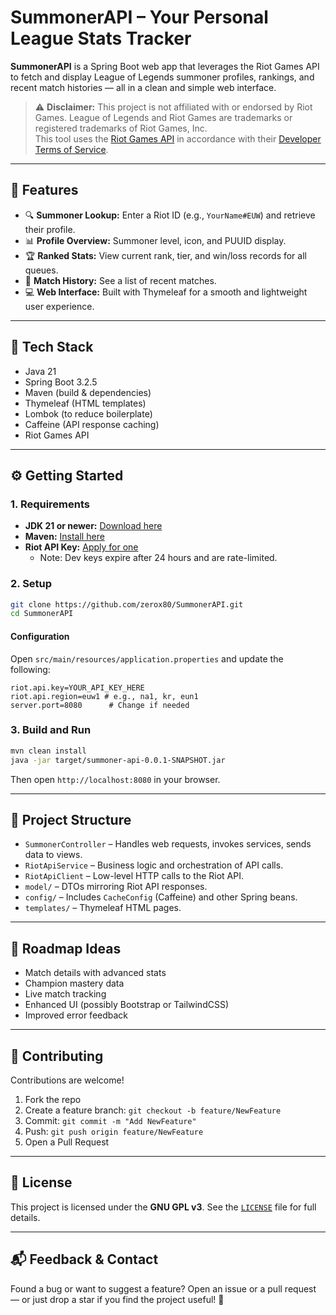 # SummonerAPI – Your Personal League Stats Tracker

**SummonerAPI** is a Spring Boot web app that leverages the Riot Games API to fetch and display League of Legends summoner profiles, rankings, and recent match histories — all in a clean and simple web interface.

> ⚠️ **Disclaimer:** This project is not affiliated with or endorsed by Riot Games. League of Legends and Riot Games are trademarks or registered trademarks of Riot Games, Inc.  
> This tool uses the [Riot Games API](https://developer.riotgames.com/) in accordance with their [Developer Terms of Service](https://developer.riotgames.com/docs/portal#_legal).

---

## 🚀 Features

- 🔍 **Summoner Lookup:** Enter a Riot ID (e.g., `YourName#EUW`) and retrieve their profile.
- 📊 **Profile Overview:** Summoner level, icon, and PUUID display.
- 🏆 **Ranked Stats:** View current rank, tier, and win/loss records for all queues.
- 📜 **Match History:** See a list of recent matches.
- 💻 **Web Interface:** Built with Thymeleaf for a smooth and lightweight user experience.

---

## 🧰 Tech Stack

- Java 21
- Spring Boot 3.2.5
- Maven (build & dependencies)
- Thymeleaf (HTML templates)
- Lombok (to reduce boilerplate)
- Caffeine (API response caching)
- Riot Games API

---

## ⚙️ Getting Started

### 1. Requirements

- **JDK 21 or newer:** [Download here](https://www.oracle.com/java/technologies/downloads/)
- **Maven:** [Install here](https://maven.apache.org/download.cgi)
- **Riot API Key:** [Apply for one](https://developer.riotgames.com/)
  - Note: Dev keys expire after 24 hours and are rate-limited.

### 2. Setup

```bash
git clone https://github.com/zerox80/SummonerAPI.git
cd SummonerAPI
```

#### Configuration

Open `src/main/resources/application.properties` and update the following:

```properties
riot.api.key=YOUR_API_KEY_HERE
riot.api.region=euw1 # e.g., na1, kr, eun1
server.port=8080      # Change if needed
```

### 3. Build and Run

```bash
mvn clean install
java -jar target/summoner-api-0.0.1-SNAPSHOT.jar
```

Then open `http://localhost:8080` in your browser.

---

## 🧠 Project Structure

- `SummonerController` – Handles web requests, invokes services, sends data to views.
- `RiotApiService` – Business logic and orchestration of API calls.
- `RiotApiClient` – Low-level HTTP calls to the Riot API.
- `model/` – DTOs mirroring Riot API responses.
- `config/` – Includes `CacheConfig` (Caffeine) and other Spring beans.
- `templates/` – Thymeleaf HTML pages.

---

## 🌱 Roadmap Ideas

- Match details with advanced stats
- Champion mastery data
- Live match tracking
- Enhanced UI (possibly Bootstrap or TailwindCSS)
- Improved error feedback

---

## 🤝 Contributing

Contributions are welcome!

1. Fork the repo
2. Create a feature branch: `git checkout -b feature/NewFeature`
3. Commit: `git commit -m "Add NewFeature"`
4. Push: `git push origin feature/NewFeature`
5. Open a Pull Request

---

## 📄 License

This project is licensed under the **GNU GPL v3**. See the [`LICENSE`](./LICENSE) file for full details.

---

## 📬 Feedback & Contact

Found a bug or want to suggest a feature? Open an issue or a pull request — or just drop a star if you find the project useful! 🌟
